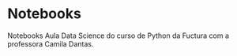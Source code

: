 # Notebooks
Notebooks Aula Data Science do curso de Python da Fuctura com a professora Camila Dantas.

